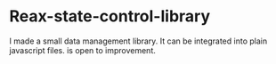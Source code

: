 # Reax-state-control-library
I made a small data management library. It can be integrated into plain javascript files. is open to improvement.
